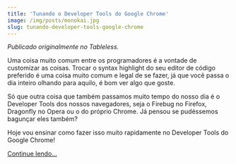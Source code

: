 ```yaml
---
title: 'Tunando o Developer Tools do Google Chrome'
image: /img/posts/monokai.jpg
slug: tunando-developer-tools-google-chrome
---
```


_Publicado originalmente no Tableless._

Uma coisa muito comum entre os programadores é a vontade de customizar as coisas. Trocar o syntax highlight do seu editor de código preferido é uma coisa muito comum e legal de se fazer, já que você passa o dia inteiro olhando para aquilo, é bom ver algo que goste.

Só que outra coisa que também passamos muito tempo do nosso dia é o Developer Tools dos nossos navegadores, seja o Firebug no Firefox, Dragonfly no Opera ou o do próprio Chrome. Já pensou se pudéssemos bagunçar eles também?

Hoje vou ensinar como fazer isso muito rapidamente no Developer Tools do Google Chrome!

[Continue lendo…](http://tableless.com.br/tunando-o-developer-tools-do-google-chrome/)